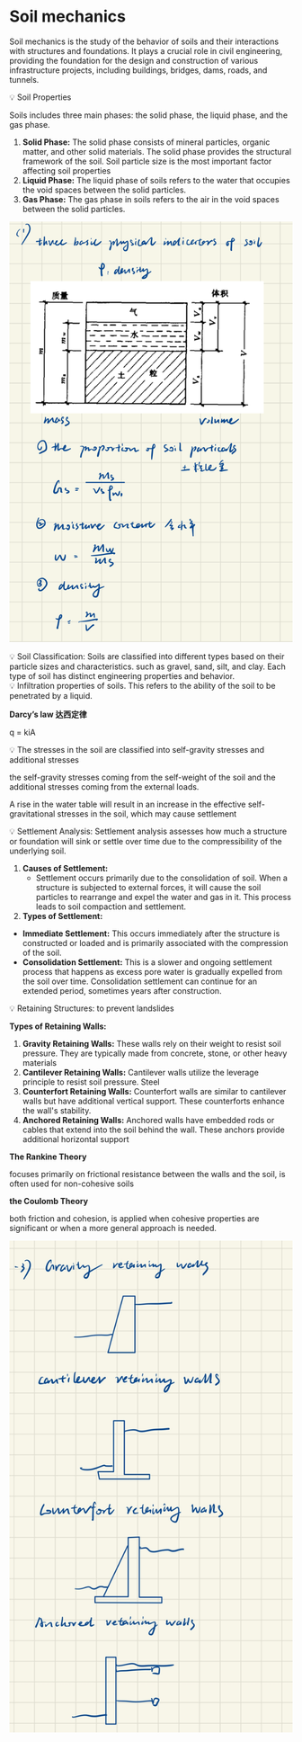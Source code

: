 # Soil mechanics

Soil mechanics is the study of the behavior of soils and their interactions with structures and foundations. It plays a crucial role in civil engineering, providing the foundation for the design and construction of various infrastructure projects, including buildings, bridges, dams, roads, and tunnels.

<aside>
💡 Soil Properties

</aside>

Soils includes three main phases: the solid phase, the liquid phase, and the gas phase. 

1. **Solid Phase:** The solid phase consists of mineral particles, organic matter, and other solid materials.  The solid phase provides the structural framework of the soil. Soil particle size is the most important factor affecting soil properties
2. **Liquid Phase:** The liquid phase of soils refers to the water that occupies the void spaces between the solid particles. 
3. **Gas Phase:** The gas phase in soils refers to the air in the void spaces between the solid particles. 

![Untitled](Soil%20mechanics%20bede051a0e2340e6acae65696a477a74/Untitled.jpeg)

<aside>
💡 Soil Classification: Soils are classified into different types based on their particle sizes and characteristics. such as gravel, sand, silt, and clay. Each type of soil has distinct engineering properties and behavior.

</aside>

<aside>
💡 Infiltration properties of soils. This refers to the ability of the soil to be penetrated by a liquid.

</aside>

**Darcy’s law 达西定律**

q = kiA

<aside>
💡 The stresses in the soil are classified into self-gravity stresses and additional stresses

</aside>

the self-gravity stresses coming from the self-weight of the soil and the additional stresses coming from the external loads. 

A rise in the water table will result in an increase in the effective self-gravitational stresses in the soil, which may cause settlement

<aside>
💡 Settlement Analysis: Settlement analysis assesses how much a structure or foundation will sink or settle over time due to the compressibility of the underlying soil.

</aside>

1. **Causes of Settlement:**
    - Settlement occurs primarily due to the consolidation of soil. When a structure is subjected to external forces, it will cause the soil particles to rearrange and expel the water and gas in it. This process leads to soil compaction and settlement.
2. **Types of Settlement:**
- **Immediate Settlement:** This occurs immediately after the structure is constructed or loaded and is primarily associated with the compression of the soil.
- **Consolidation Settlement:** This is a slower and ongoing settlement process that happens as excess pore water is gradually expelled from the soil over time. Consolidation settlement can continue for an extended period, sometimes years after construction.

<aside>
💡 Retaining Structures:  to prevent landslides

</aside>

**Types of Retaining Walls:**

1. **Gravity Retaining Walls:** These walls rely on their weight to resist soil pressure. They are typically made from concrete, stone, or other heavy materials 
2. **Cantilever Retaining Walls:** Cantilever walls utilize the leverage principle to resist soil pressure. Steel
3. **Counterfort Retaining Walls:** Counterfort walls are similar to cantilever walls but have additional vertical support. These counterforts enhance the wall's stability.
4. **Anchored Retaining Walls:** Anchored walls have embedded rods or cables that extend into the soil behind the wall. These anchors provide additional horizontal support 

**The Rankine Theory**

focuses primarily on frictional resistance between the walls and the soil, is often used for non-cohesive soils

**the Coulomb Theory** 

both friction and cohesion, is applied when cohesive properties are significant or when a more general approach is needed.

![Untitled](Soil%20mechanics%20bede051a0e2340e6acae65696a477a74/Untitled%201.jpeg)